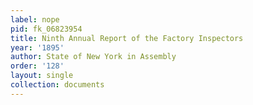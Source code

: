 ```yaml
---
label: nope
pid: fk_06823954
title: Ninth Annual Report of the Factory Inspectors
year: '1895'
author: State of New York in Assembly
order: '128'
layout: single
collection: documents
---
```

